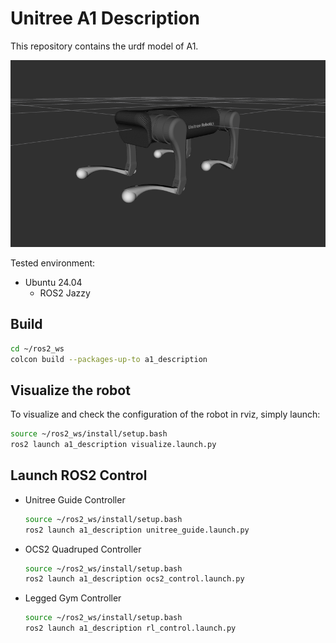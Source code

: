 # Unitree A1 Description
This repository contains the urdf model of A1.

![Aliengo](../../../.images/a1.png)

Tested environment:
* Ubuntu 24.04
    * ROS2 Jazzy

## Build
```bash
cd ~/ros2_ws
colcon build --packages-up-to a1_description
```

## Visualize the robot
To visualize and check the configuration of the robot in rviz, simply launch:
```bash
source ~/ros2_ws/install/setup.bash
ros2 launch a1_description visualize.launch.py
```

## Launch ROS2 Control
* Unitree Guide Controller
  ```bash
  source ~/ros2_ws/install/setup.bash
  ros2 launch a1_description unitree_guide.launch.py
  ```
* OCS2 Quadruped Controller
  ```bash
  source ~/ros2_ws/install/setup.bash
  ros2 launch a1_description ocs2_control.launch.py
  ```
* Legged Gym Controller
  ```bash
  source ~/ros2_ws/install/setup.bash
  ros2 launch a1_description rl_control.launch.py
  ```
